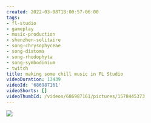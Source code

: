 ```yaml
---
created: 2022-03-08T18:00:57-06:00
tags:
- fl-studio
- gameplay
- music-production
- shenzhen-solitaire
- song-chrysophyceae
- song-diatoma
- song-rhodophyta
- song-symbodinium
- twitch
title: making some chill music in FL Studio
videoDuration: 13439
videoId: '686987161'
videoShorts: []
videoThumbId: /videos/686987161/pictures/1578445373
---
```


![](20220309000057.jpg)
